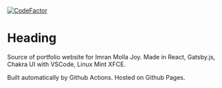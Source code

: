 [![CodeFactor](https://www.codefactor.io/repository/github/imranmollajoy/imranmollajoy.github.io/badge)](https://www.codefactor.io/repository/github/imranmollajoy/imranmollajoy.github.io)

# Heading

Source of portfolio website for Imran Molla Joy. Made in React,  Gatsby.js, Chakra UI with VSCode, Linux Mint XFCE.

Built automatically by Github Actions. Hosted on Github Pages.

